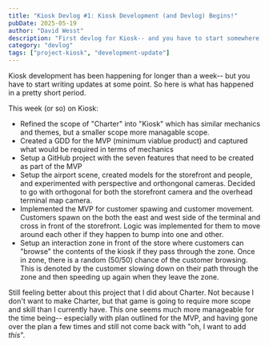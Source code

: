 ```yaml
---
title: "Kiosk Devlog #1: Kiosk Development (and Devlog) Begins!"
pubDate: 2025-05-19
author: "David Wesst"
description: "First devlog for Kiosk-- and you have to start somewhere, right? 😊"
category: "devlog"
tags: ["project-kiosk", "development-update"]
---
```


Kiosk development has been happening for longer than a week-- but you have to start writing updates at some point. So here is what has happened in a pretty short period.

This week (or so) on Kiosk:

- Refined the scope of "Charter" into "Kiosk" which has similar mechanics and themes, but a smaller scope more managable scope.
- Created a GDD for the MVP (minimum viablue product) and captured what would be required in terms of mechanics
- Setup a GitHub project with the seven features that need to be created as part of the MVP
- Setup the airport scene, created models for the storefront and people, and experimented with perspective and orthongonal cameras. Decided to go with orthogonal for both the storefront camera and the overhead terminal map camera.
- Implemented the MVP for customer spawing and customer movement. Customers spawn on the both the east and west side of the terminal and cross in front of the storefront. Logic was implemented for them to move around each other if they happen to bump into one and other.
- Setup an interaction zone in front of the store where customers can "browse" the contents of the kiosk if they pass through the zone. Once in zone, there is a random (50/50) chance of the customer browsing. This is denoted by the customer slowing down on their path through the zone and then speeding up again when they leave the zone.

Still feeling better about this project that I did about Charter. Not because I don't want to make Charter, but that game is going to require more scope and skill than I currently have. This one seems much more manageable for the time being-- especially with plan outlined for the MVP, and having gone over the plan a few times and still not come back with "oh, I want to add _this_".
